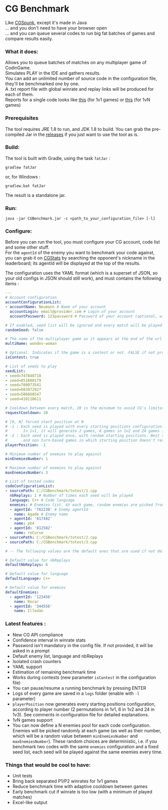 # CG Benchmark

Like [CGSpunk](https://github.com/danBhentschel/CGSpunk), except it's made in Java  
... and you don't need to have your browser open  
... and you can queue several codes to run big fat batches of games and compare results easily.

### What it does:
Allows you to queue batches of matches on any multiplayer game of CodinGame.  
Simulates PLAY in the IDE and gathers results.  
You can add an unlimited number of source code in the configuration file, they'll be benchmarked one by one.  
A .txt report file with global winrate and replay links will be produced for each of them.  
Reports for a single code looks like [this](https://pastebin.com/VM30exsR) (for 1v1 games) or [this](https://pastebin.com/JBSaJzMb) (for 1vN games)

### Prerequisites
The tool requires JRE 1.8 to run, and JDK 1.8 to build.
You can grab the pre-compiled Jar in the [releases](https://github.com/s-vivien/CGBenchmark/releases) if you just want to use the tool as is.

### Build:
The tool is built with Gradle, using the task `fatJar` :
```
gradlew fatJar
```
or, for Windows :
```
gradlew.bat fatJar
```
The result is a standalone jar.

### Run:
`java -jar CGBenchmark.jar -c <path_to_your_configuration_file> [-l]`

### Configure:
Before you can run the tool, you must configure your CG account, code list and some other stuff.  
For the `agentId` of the enemy you want to benchmark your code against, you can grab it on [CGStats](http://cgstats.magusgeek.com) by searching the opponent's nickname in the leaderboard; its agentId will be displayed at the top of the results.

The configuration uses the YAML format (which is a superset of JSON, so your old configs in JSON should still work), and must contains the following items :
```yaml
---
# Account configuration
accountConfigurationList:
- accountName: Neumann # Name of your account
  accountLogin: email@provider.com # Login of your account
  accountPassword: 123password # Password of your account (optional, will be asked in a prompt if not provided)

# If enabled, seed list will be ignored and every match will be played against a random seed
randomSeed: false

# The name of the multiplayer game as it appears at the end of the url of your IDE
multiName: wondev-woman

# Optional. Indicates if the game is a contest or not. FALSE if not provided
isContest: true

# List of seeds to play
seedList:
- seed=747848718
- seed=851888179
- seed=700073541
- seed=683972927
- seed=586660547
- seed=410110611

# Cooldown between every match, 20 is the minimum to avoid CG's limitation
requestCooldown: 20

# [0, N] forced start position at N
# -1 : Each seed is played with every starting positions configuration. (Works only with fixed seed list).
#       In 1v1, it will generate 2 games, 6 games in 1v2 and 24 games in 1v3. Best suited for non symmetrical and/or turn-based games.
# -2 : Each seed is played once, with random starting positions. Best suited for perfectly symmetrical 
#       and non turn-based games in which starting position doesn't really matter, like MM, GoD, CotC, GitC, ...
playerPosition: -1

# Minimum number of enemies to play against
minEnemiesNumber: 1

# Maximum number of enemies to play against
maxEnemiesNumber: 3

# List of tested codes
codeConfigurationList:
- sourcePath: C:/CGBenchmark/totest/1.cpp
  nbReplays: 1 # Number of times each seed will be played
  language: C++ # Code language
  enemies: # Enemies list. At each game, random enemies are picked from this list (their number is also picked randomly between <minEnemiesNumber> and <maxEnemiesNumber>)
  - agentId: '762230' # Enemy agentId
    name: Agade # Enemy name
  - agentId: '817482'
    name: pb4
  - agentId: '812582'
    name: reCurse
- sourcePath: C:/CGBenchmark/totest/2.cpp
- sourcePath: C:/CGBenchmark/totest/3.cpp

# -- The following values are the default ones that are used if not defined in the codeConfigurationList

# Default value for nbReplays
defaultNbReplays: 6

# Default value for language
defaultLanguage: C++

# Default value for enemies
defaultEnemies:
  - agentId: '123456'
    name: Recar
  - agentId: '344556'
    name: Illedan

```

### Latest features :
- New CG API compliance
- Confidence interval in winrate stats
- Password isn't mandatory in the config file. If not provided, it will be asked in a prompt
- Default enemy list, language and nbReplays
- Isolated crash counters
- YAML support
- Estimation of remaining benchmark time
- Works during contests (new parameter `isContest` in the configuration file)
- You can pause/resume a running benchmark by pressing ENTER
- Logs of every game are saved in a `logs` folder (enable with `-l` parameter)
- `playerPosition` now generates every starting positions configuration, according to player number (2 permutations in 1v1, 6 in 1v2 and 24 in 1v3). See comments in configuration file for detailed explanations.
- 1vN games support
- You can now define a N enemies pool for each code configuration. Enemies will be picked randomly at each game (as well as their number, which will be a random value between `minEnemiesNumber` and `maxEnemiesNumber`). These random choices are deterministic, i.e. if you benchmark two codes with the same `enemies` configuration and a fixed seed list, each seed will be played against the same enemies every time.

### Things that would be cool to have:
 * Unit tests
 * Bring back separated P1/P2 winrates for 1v1 games
 * Reduce benchmark time with adaptive cooldown between games
 * Early benchmark cut if winrate is too low (with a minimum of played matches)
 * Excel-like output
